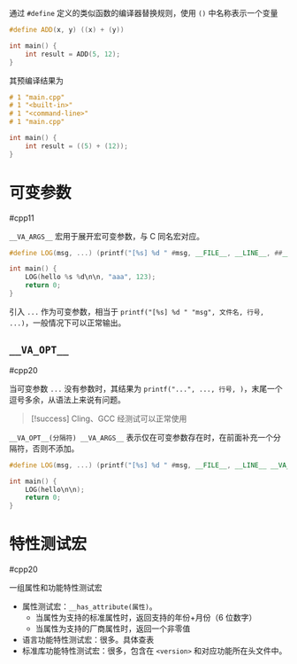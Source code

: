 通过 `#define` 定义的类似函数的编译器替换规则，使用 `()` 中名称表示一个变量

```cpp
#define ADD(x, y) ((x) + (y))

int main() {
    int result = ADD(5, 12);
}
```

其预编译结果为

```cpp
# 1 "main.cpp"
# 1 "<built-in>"
# 1 "<command-line>"
# 1 "main.cpp"

int main() {
    int result = ((5) + (12));
}
```
# 可变参数
#cpp11 

`__VA_ARGS__` 宏用于展开宏可变参数，与 C 同名宏对应。

```cpp
#define LOG(msg, ...) (printf("[%s] %d " #msg, __FILE__, __LINE__, ##__VA_ARGS__))

int main() {
    LOG(hello %s %d\n\n, "aaa", 123);
    return 0;
}
```

引入 `...` 作为可变参数，相当于 `printf("[%s] %d " "msg", 文件名, 行号, ...)`，一般情况下可以正常输出。
## `__VA_OPT__`

#cpp20

当可变参数 `...` 没有参数时，其结果为 `printf("...", ..., 行号, )`，末尾一个逗号多余，从语法上来说有问题。

> [!success] Cling、GCC 经测试可以正常使用

`__VA_OPT__(分隔符) __VA_ARGS__` 表示仅在可变参数存在时，在前面补充一个分隔符，否则不添加。

```cpp
#define LOG(msg, ...) (printf("[%s] %d " #msg, __FILE__, __LINE__ __VA_OPT__(,) ##__VA_ARGS__))

int main() {
    LOG(hello\n\n);
    return 0;
}
```
# 特性测试宏
#cpp20 

一组属性和功能特性测试宏
* 属性测试宏：`__has_attribute(属性)`。
    * 当属性为支持的标准属性时，返回支持的年份+月份（6 位数字）
    * 当属性为支持的厂商属性时，返回一个非零值
* 语言功能特性测试宏：很多。具体查表
* 标准库功能特性测试宏：很多，包含在 `<version>` 和对应功能所在头文件中。